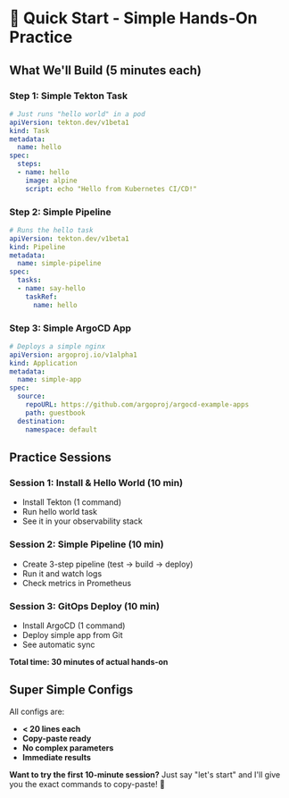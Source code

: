 # 🚀 Quick Start - Simple Hands-On Practice

## What We'll Build (5 minutes each)

### **Step 1: Simple Tekton Task** 
```yaml
# Just runs "hello world" in a pod
apiVersion: tekton.dev/v1beta1
kind: Task
metadata:
  name: hello
spec:
  steps:
  - name: hello
    image: alpine
    script: echo "Hello from Kubernetes CI/CD!"
```

### **Step 2: Simple Pipeline**
```yaml
# Runs the hello task
apiVersion: tekton.dev/v1beta1
kind: Pipeline
metadata:
  name: simple-pipeline
spec:
  tasks:
  - name: say-hello
    taskRef:
      name: hello
```

### **Step 3: Simple ArgoCD App**
```yaml
# Deploys a simple nginx
apiVersion: argoproj.io/v1alpha1
kind: Application
metadata:
  name: simple-app
spec:
  source:
    repoURL: https://github.com/argoproj/argocd-example-apps
    path: guestbook
  destination:
    namespace: default
```

## **Practice Sessions**

### **Session 1: Install & Hello World (10 min)**
- Install Tekton (1 command)
- Run hello world task
- See it in your observability stack

### **Session 2: Simple Pipeline (10 min)**  
- Create 3-step pipeline (test → build → deploy)
- Run it and watch logs
- Check metrics in Prometheus

### **Session 3: GitOps Deploy (10 min)**
- Install ArgoCD (1 command)
- Deploy simple app from Git
- See automatic sync

**Total time: 30 minutes of actual hands-on**

## **Super Simple Configs**

All configs are:
- **< 20 lines each**
- **Copy-paste ready**
- **No complex parameters**
- **Immediate results**

**Want to try the first 10-minute session?** Just say "let's start" and I'll give you the exact commands to copy-paste! 🎯